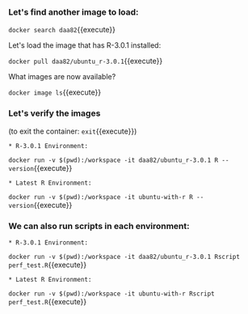 
### Let's find another image to load:

`docker search daa82`{{execute}}

Let's load the image that has R-3.0.1 installed:

`docker pull daa82/ubuntu_r-3.0.1`{{execute}}

What images are now available?

`docker image ls`{{execute}}

### Let's verify the images
(to exit the container: `exit`{{execute}})

    * R-3.0.1 Environment:
`docker run -v $(pwd):/workspace -it daa82/ubuntu_r-3.0.1 R --version`{{execute}}

    * Latest R Environment:
`docker run -v $(pwd):/workspace -it ubuntu-with-r R --version`{{execute}}

### We can also run scripts in each environment:

	* R-3.0.1 Environment:
`docker run -v $(pwd):/workspace -it daa82/ubuntu_r-3.0.1 Rscript perf_test.R`{{execute}}

	* Latest R Environment:
`docker run -v $(pwd):/workspace -it ubuntu-with-r Rscript perf_test.R`{{execute}}
